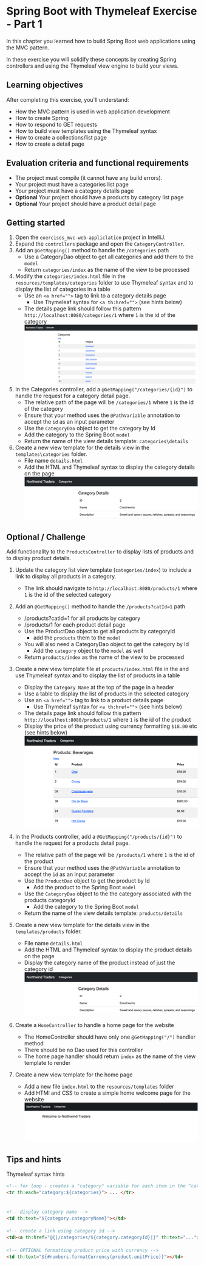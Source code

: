 # Spring Boot with Thymeleaf Exercise - Part 1

In this chapter you learned how to build Spring Boot web applications
using the MVC pattern.

In these exercise you will solidify these concepts by creating Spring 
controllers and using the Thymeleaf view engine to build your views. 

## Learning objectives

After completing this exercise, you'll understand:

* How the MVC pattern is used in web application development
* How to create Spring 
* How to respond to GET requests
* How to build view templates using the Thymeleaf syntax
* How to create a collections/list page
* How to create a detail page


## Evaluation criteria and functional requirements

* The project must compile (it cannot have any build errors).
* Your project must have a categories list page
* Your project must have a category details page
* **Optional** Your project should have a products by category list page
* **Optional** Your project should have a product detail page 

## Getting started

1. Open the `exercises_mvc-web-appliclation` project in IntelliJ.
2. Expand the `controllers` package and open the `CategoryController`.
3. Add an `@GetMapping()` method to handle the `/categories` path
    - Use a CategoryDao object to get all categories and add them to the `model`
    - Return `categories/index` as the name of the view to be processed
4. Modify the `categories/index.html` file in the `resources/templates/categories` 
   folder to use Thymeleaf syntax and to display the list of categories in a table
    - Use an `<a href="">` tag to link to a category details page
        - Use Thymeleaf syntax for `<a th:href="">` (see hints below)
    - The details page link should follow this pattern `http://localhost:8080/categories/1` where 
      `1` is the id of the category
      ![Categories Page](./images-readme/categories.png)
5. In the Categories controller, add a `@GetMapping("/categories/{id}")` to handle the request for a category
    detail page.
    - The relative path of the page will be `/categories/1` where `1` is the id of the category
    - Ensure that your method uses the `@PathVariable` annotation to accept the `id` as an input parameter
    - Use the `CategoryDao` object to get the category by Id
    - Add the category to the Spring Boot `model`
    - Return the name of the view details template: `categories\details`
6. Create a new view template for the details view in the `templates\categories` folder.
    - File name `details.html`
    - Add the HTML and Thymeleaf syntax to display the category details on the page
    ![Category Details Page](./images-readme/category-details.png)

## Optional / Challenge

Add functionality to the `ProductsController` to display lists of products and to display product details.

1. Update the category list view template (`categories/index`) to include a link to display all
   products in a category. 
    - The link should navigate to `http://localhost:8080/products/1` where `1` is the id of the selected category

2. Add an `@GetMapping()` method to handle the `/products?catId=1` path
    - /products?catId=1 for all products by category
    - /products/1 for each product detail page
    - Use the ProductDao object to get all products by categoryId
        - add the `products` them to the `model`
    - You will also need a CategoryDao object to get the category by Id
        - Add the `category` object to the `model` as well
    - Return `products/index` as the name of the view to be processed
4. Create a new view template file at `products/index.html` file in the
   and use Thymeleaf syntax and to display the list of products in a table
    - Display the `Category Name` at the top of the page in a header
    - Use a table to display the list of products in the selected category
    - Use an `<a href="">` tag to link to a product details page
        - Use Thymeleaf syntax for `<a th:href="">` (see hints below)
    - The details page link should follow this pattern `http://localhost:8080/products/1` where 
      `1` is the id of the product
    - Display the price of the product using currency formatting `$18.00` etc (see hints below)
    ![Products List by Category](./images-readme/products-list.png)
5. In the Products controller, add a `@GetMapping("/products/{id}")` to handle the request for a products
    detail page.
    - The relative path of the page will be `/products/1` where `1` is the id of the product
    - Ensure that your method uses the `@PathVariable` annotation to accept the `id` as an input parameter
    - Use the `ProductDao` object to get the product by Id
        - Add the product to the Spring Boot `model`
    - Use the `CategoryDao` object to the the category associated with the products categoryId
        - Add the category to the Spring Boot `model`
    - Return the name of the view details template: `products/details`
6. Create a new view template for the details view in the `templates/products` folder.
    - File name `details.html`
    - Add the HTML and Thymeleaf syntax to display the product details on the page
    - Display the category name of the product instead of just the category id
    ![Product Details](./images-readme/category-details.png)
7. Create a `HomeController` to handle a home page for the website
    - The HomeController should have only one `@GetMapping("/")` handler method
    - There should be no Dao used for this controller
    - The home page handler should return `index` as the name of the view template to render
8. Create a new view template for the home page 
    - Add a new file `index.html` to the `resources/templates` folder
    - Add HTMl and CSS to create a simple home welcome page for the website
    ![Home Page](./images-readme/home-page.png)

## Tips and hints

Thymeleaf syntax hints

```html
<!-- for loop - creates a "category" variable for each item in the "categories" ArrayList-->
<tr th:each="category:${categories}"> ... </tr>


<!-- display category name -->
<td th:text="${category.categoryName}"></td>

<!-- create a link using category id -->
<td><a th:href="@{|/categories/${category.categoryId}|}" th:text="..."></a></td>

<!-- OPTIONAL formatting product price with currency -->
<td th:text="${#numbers.formatCurrency(product.unitPrice)}"></td>

```



